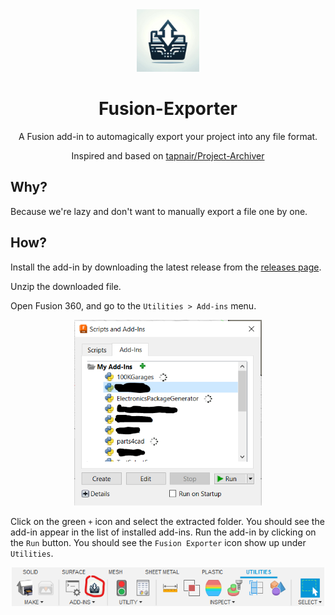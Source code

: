 <div align="center">
<img src="media/logo.jpg" height=100>

<h1>
Fusion-Exporter
</h1>

A Fusion add-in to automagically export your project into any file format.

Inspired and based on [tapnair/Project-Archiver](https://github.com/tapnair/Project-Archiver)

</div>

## Why?
Because we're lazy and don't want to manually export a file one by one.

## How?

Install the add-in by downloading the latest release from the [releases page](https://github.com/cadifyai/Fusion-Exporter/releases).

Unzip the downloaded file.

Open Fusion 360, and go to the `Utilities > Add-ins` menu.

<div align="center">
    <img src="./media/menu.png" width="300">
</div>

Click on the green `+` icon and select the extracted folder. You should see the add-in appear in the list of installed add-ins. Run the add-in by clicking on the `Run` button. You should see the `Fusion Exporter` icon show up under `Utilities`.

<div align="center">
    <img src="./media/toolbar.png" width="500">
</div>
